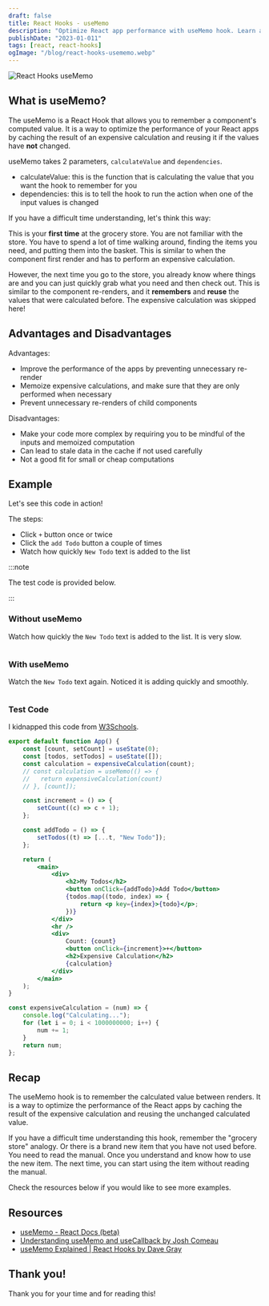 ```yaml
---
draft: false
title: React Hooks - useMemo
description: "Optimize React app performance with useMemo hook. Learn advantages/disadvantages & see performance difference with before/after examples."
publishDate: "2023-01-011"
tags: [react, react-hooks]
ogImage: "/blog/react-hooks-usememo.webp"
---
```


![React Hooks useMemo](/blog/react-hooks-usememo.webp)

## What is useMemo?

The useMemo is a React Hook that allows you to remember a component's computed value. It is a way to optimize the performance of your React apps by caching the result of an expensive calculation and reusing it if the values have **not** changed.

useMemo takes 2 parameters, `calculateValue` and `dependencies`.

- calculateValue: this is the function that is calculating the value that you want the hook to remember for you
- dependencies: this is to tell the hook to run the action when one of the input values is changed

If you have a difficult time understanding, let's think this way:

This is your **first time** at the grocery store. You are not familiar with the store. You have to spend a lot of time walking around, finding the items you need, and putting them into the basket. This is similar to when the component first render and has to perform an expensive calculation.

However, the next time you go to the store, you already know where things are and you can just quickly grab what you need and then check out. This is similar to the component re-renders, and it **remembers** and **reuse** the values that were calculated before. The expensive calculation was skipped here!

## Advantages and Disadvantages

Advantages:

- Improve the performance of the apps by preventing unnecessary re-render
- Memoize expensive calculations, and make sure that they are only performed when necessary
- Prevent unnecessary re-renders of child components

Disadvantages:

- Make your code more complex by requiring you to be mindful of the inputs and memoized computation
- Can lead to stale data in the cache if not used carefully
- Not a good fit for small or cheap computations

## Example

Let's see this code in action!

The steps:

- Click `+` button once or twice
- Click the `add Todo` button a couple of times
- Watch how quickly `New Todo` text is added to the list

:::note

The test code is provided below.

:::

### Without useMemo

Watch how quickly the `New Todo` text is added to the list. It is very slow.

<img src="https://user-images.githubusercontent.com/35031228/211906233-0e3fe9fc-3273-47b0-9f38-d5fa8fce318a.gif" alt="">

### With useMemo

Watch the `New Todo` text again. Noticed it is adding quickly and smoothly.

<img src="https://user-images.githubusercontent.com/35031228/211906235-be3476e9-7665-4466-bbd3-0e75b481bf71.gif" alt="">

### Test Code

I kidnapped this code from [W3Schools](https://www.w3schools.com/react/react_usememo.asp).

```jsx
export default function App() {
	const [count, setCount] = useState(0);
	const [todos, setTodos] = useState([]);
	const calculation = expensiveCalculation(count);
	// const calculation = useMemo(() => {
	//   return expensiveCalculation(count)
	// }, [count]);

	const increment = () => {
		setCount((c) => c + 1);
	};

	const addTodo = () => {
		setTodos((t) => [...t, "New Todo"]);
	};

	return (
		<main>
			<div>
				<h2>My Todos</h2>
				<button onClick={addTodo}>Add Todo</button>
				{todos.map((todo, index) => {
					return <p key={index}>{todo}</p>;
				})}
			</div>
			<hr />
			<div>
				Count: {count}
				<button onClick={increment}>+</button>
				<h2>Expensive Calculation</h2>
				{calculation}
			</div>
		</main>
	);
}

const expensiveCalculation = (num) => {
	console.log("Calculating...");
	for (let i = 0; i < 1000000000; i++) {
		num += 1;
	}
	return num;
};
```

## Recap

The useMemo hook is to remember the calculated value between renders. It is a way to optimize the performance of the React apps by caching the result of the expensive calculation and reusing the unchanged calculated value.

If you have a difficult time understanding this hook, remember the "grocery store" analogy. Or there is a brand new item that you have not used before. You need to read the manual. Once you understand and know how to use the new item. The next time, you can start using the item without reading the manual.

Check the resources below if you would like to see more examples.

## Resources

- [useMemo - React Docs (beta)](https://beta.reactjs.org/reference/react/useMemo)
- [Understanding useMemo and useCallback by Josh Comeau](https://www.joshwcomeau.com/react/usememo-and-usecallback/)
- [useMemo Explained | React Hooks by Dave Gray](https://www.youtube.com/watch?v=oR8gUi1LfWY&list=PL0Zuz27SZ-6PSdiQpSxO9zxvB0ns6m3ta&index=2)

## Thank you!

Thank you for your time and for reading this!
